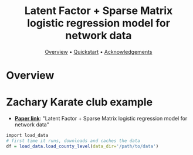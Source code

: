 <h1 align="center"> Latent Factor + Sparse Matrix logistic regression model for network data </h1>

<p align="center">
  <a href="#overview">Overview</a> •
  <a href="#quickstart-with-the-data--models">Quickstart</a> •
  <a href="#acknowledgements">Acknowledgements</a> 
</p>

# Overview

# Zachary Karate club example

- **[Paper link](https://arxiv.org/abs/1912.00524)**: "Latent Factor + Sparse Matrix logistic regression model for network data"

```R
import load_data
# first time it runs, downloads and caches the data
df = load_data.load_county_level(data_dir='/path/to/data') 
```

